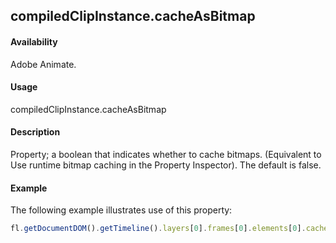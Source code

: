 ## compiledClipInstance.cacheAsBitmap

#### Availability

Adobe Animate.

#### Usage

compiledClipInstance.cacheAsBitmap

#### Description

Property; a boolean that indicates whether to cache bitmaps. (Equivalent to Use runtime bitmap caching in the Property Inspector). The default is false.

#### Example

The following example illustrates use of this property:
```javascript
fl.getDocumentDOM().getTimeline().layers[0].frames[0].elements[0].cacheAsBitmap = true;
```